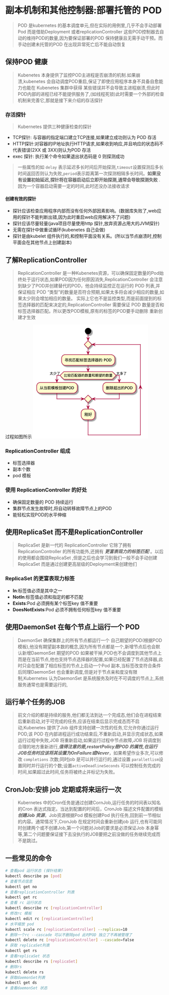 # 副本机制和其他控制器:部署托管的 POD
> POD 是kubernetes 的基本调度单元,但在实际的用例里,几乎不会手动部署 Pod 而是借助Deployment 或者replicationController 这些POD控制器去自动的维持POD的数量,因为要保证部署的POD 保持健康且无需手动干预。而手动创建未托管的POD 在出现异常死亡后不能自动恢复

## 保持POD 健康
> Kubenetes 本身提供了监控POD主进程是否崩溃的机制.如果崩溃,kubenetes 会自动调度POD重启,保证了即使应用程序本身不具备自愈能力也能在 Kubenetes 集群中获得
某些错误并不会导致主进程崩溃,但此时POD内部的进程已经不能提供服务了,(如线程死锁)此时需要一个外部的检查机制来完善它,那就是接下来介绍的存活探针

### 存活探针
> Kubernetes 提供三种健康检查的探针

* TCP探针: 与容器的指定端口建立TCP连接,如果建立成功则认为 POD 存活
* HTTP探针:对容器的IP地址执行HTTP请求,如果收到响应,并且响应的状态码不代表错误(2XX 或 3XX)则认为POD 存活
* exec 探针: 执行某个命令如果退出状态码是 0 则探测成功

> 一些属性的如 `delay` 表示延迟多长时间后开始探测,`timeout`设置探测后多长时间返回否则认为失败,`period`表示距离第一次探测相隔多长时间。**如果没有设置初始延迟,探针将在容器启动后立即开始探测,通常会导致探测失败** .因为一个容器启动需要一定的时间,此时还没办法接收请求
#### 创建有效的探针
* 探针应该检查应用程序内部而没有任何外部因素影响。(数据库失败了,web应用的探针不能判断出错,因为此时重启web应用解决不了问题)
* 探针应该尽量轻量(java项目尽量使用http 探针,放弃资源占用大的JVM探针)
* 无需在探针中做重试循环(kubenetes 自己会做)
* 探针是由kubelet 组件执行的,和控制平面没有关系。(所以当节点崩溃时,控制平面会在其他节点上创建副本)
## 了解ReplicationController 
>ReplicationController 是一种Kubenetes资源，可以确保固定数量的Pod始终处于运行状态,如果POD因为任何原因消失,ReplicationController 会注意到缺少了POD并创建替代的POD，他会持续监控正在运行的 POD 列表,并保证相应 POD “类型”的数量是否符合预期,如果太多将会减少相应的数量,如果太少则会增加相应的数量。
实际上它也不是监控类型,而是前面提到的标签选择器的匹配来决定的,ReplicationController 需要保证 POD 数量是否和标签选择器匹配。所以更改POD模板,原有的标签的POD要手动删除 重新创建才生效

过程如图所示
![rc](./img/repilcationController.png)
### ReplicationController 组成
* 标签选择器
* 副本个数
* pod 模板
### 使用 ReplicationController 的好处
* 确保固定数量的 POD 持续运行
* 集群节点发生故障时,将自动转移故障节点上的POD
* 能轻松实现POD的水平伸缩

## 使用ReplicaSet 而不是ReplicationController
> ReplicaSet 是新一代的 ReplicationController 它除了拥有ReplicationController 的所有功能外,还拥有 ***更富表现力的标签匹配*** 。以后的使用都会围绕ReplicaSet ,但是之后也会学习到我们一般不会手动创建ReplicaSet 而是通过创建更高层级的Deployment来创建他们
### ReplicaSet 的更富表现力标签
* **In**:标签值必须是其中之一
* **NotIn**:标签值必须和指定的都不匹配
* **Exists**:Pod 必须拥有某个标签key 值不重要
* **DoesNotExists**:Pod 必须不拥有任何标签key 值不重要

## 使用DaemonSet 在每个节点上运行一个 POD
>DaemonSet 确保集群上的所有节点都运行一个 自己期望的POD(根据POD模板),他没有期望副本数的概念,因为所有节点都是一个,新增节点后也会默认新增DaemonSet 期望的POD 如果被干掉,POD也不会调度到其他节点上而是在当前节点,他也支持节点选择器的配置,如果已经配置了节点选择器,此时只会在配置了相应标签的节点上启动一个Pod 副本,当标签改变符合条件后同理DaemonSet 也会重新调度,但是对于节点亲和度没有限制,Kubernetes 认为DaemonSet 是系统服务及时在不可调度的节点上,系统服务通常也是需要运行的,
## 运行单个任务的JOB
> 前文介绍的都是持续的服务,他们都无法到达一个完成态,他们会在进程结束后重新启动,对于可完成的任务,应该在结束后显示完成态而不启动,Kubenetes 提供了Job 组件支持创建一次性的任务,它允许你通过运行POD,该 POD 在内部进程运行成功结束后,不重新启动,并显示完成状态,如果运行过程中失败,JOB 将重新启动,如果运行过程中节点故障,JOB 将调度到合理的地方重新进行,***值得注意的是,restartPolicy是POD 的属性,在运行JOB任务时应该将其设置为OnFailure或Never***，如果希望作业多次,可以修改 `completions` 次数;同时job 是可以并行运行的,通过设置 `paralletlism`设置同时并行运行的个数;设置`activeDeadlineSeconds` 可以控制任务完成的时间,如果超过此时间,任务将被终止并标记为失败。

## CronJob:安排 job 定期或将来运行一次
> Kubernetes 中的Cron任务是通过创建CornJob,运行任务的时间表以知名的Cron 表达式指定。当达到配置的时间后，CronJob 描述文件配置的模板 ***创建Job 资源***，Job资源根据Pod 模板创建Pod 执行任务,回到前一节相似的内容。通常情况下,CronJob 在规定时间会重新创建job 运行,也有可能同时创建两个或不创建Job,第一个问题对Job的要求是必须保证Job 本身幂等,第二个问题要保证接下去没执行的JOB要把之前没做的任务继续完成而不是跳过。

## 一些常见的命令
```bash
# 查看pod 运行状态 (探针结果)
kubectl describe po [pod]
# 查看节点信息
kubectl get no 
# 查看replicationController 列表
kubectl get rc
# 查看 rc 运行状态
kubectl describe rc [replicationController]
# 修改rc 模板
kubectl edit rc [replicationController]
# 水平缩放 pod
kubectl scale rc [replicationController] --replicas=10
# 删除一个rc --cascade 可以不删除pod 此时POD 独立了不再被管理了
kubectl delete rc [replicationController] --cascade=false
# 获取 replicaSet列表
kubectl get rs
# 查看replicaSet 状态 
kubectl describe rs [replicaSet]
# 删除rs
kubectl delete rs
# 获取daemonSet列表
kubectl get ds
# 查看daemonSet 状态
```